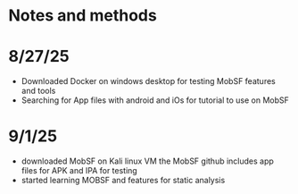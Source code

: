 # Notes and methods

# 8/27/25
* Downloaded Docker on windows desktop for testing MobSF features and tools
* Searching for App files with android and iOs  for tutorial to use on MobSF

# 9/1/25
* downloaded MobSF on Kali linux VM the MobSF github includes app files for APK and IPA for testing
* started learning MOBSF and features for static analysis 

